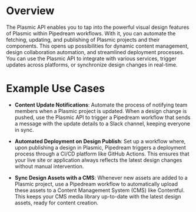 # Overview

The Plasmic API enables you to tap into the powerful visual design features of Plasmic within Pipedream workflows. With it, you can automate the fetching, updating, and publishing of Plasmic projects and their components. This opens up possibilities for dynamic content management, design collaboration automation, and streamlined deployment processes. You can use the Plasmic API to integrate with various services, trigger updates across platforms, or synchronize design changes in real-time.

# Example Use Cases

- **Content Update Notifications**: Automate the process of notifying team members when a Plasmic project is updated. When a design change is pushed, use the Plasmic API to trigger a Pipedream workflow that sends a message with the update details to a Slack channel, keeping everyone in sync.

- **Automated Deployment on Design Publish**: Set up a workflow where, upon publishing a design in Plasmic, Pipedream triggers a deployment process through a CI/CD platform like GitHub Actions. This ensures that your live site or application always reflects the latest design changes without manual intervention.

- **Sync Design Assets with a CMS**: Whenever new assets are added to a Plasmic project, use a Pipedream workflow to automatically upload these assets to a Content Management System (CMS) like Contentful. This keeps your CMS media library up-to-date with the latest design assets, ready for content creation.
